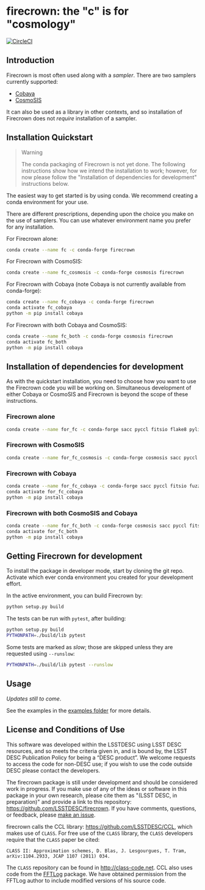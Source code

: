 # firecrown: the "c" is for "cosmology"

[![CircleCI](https://circleci.com/gh/LSSTDESC/firecrown/tree/master.svg?style=svg)](https://circleci.com/gh/LSSTDESC/firecrown/tree/master)

## Introduction

Firecrown is most often used along with a *sampler*. There are two samplers
currently supported:

* [Cobaya](https://github.com/CobayaSampler/cobaya)
* [CosmoSIS](https://bitbucket.org/joezuntz/cosmosis)

It can also be used as a library in other contexts, and so installation of
Firecrown does not *require* installation of a sampler.

## Installation Quickstart

> Warning
>
> The conda packaging of Firecrown is not yet done.
> The following instructions show how we intend the installation to work;
> however, for now please follow the "Installation of dependencies for development"
> instructions below.

The easiest way to get started is by using conda. We recommend creating a conda
environment for your use.

There are different prescriptions, depending upon the choice you make on the use
of samplers. You can use whatever environment name you prefer for any
installation.

For Firecrown alone:

```bash
conda create --name fc -c conda-forge firecrown
```

For Firecrown with CosmoSIS:

```bash
conda create --name fc_cosmosis -c conda-forge cosmosis firecrown
```

For Firecrown with Cobaya (note Cobaya is not currently available from
conda-forge):

```bash
conda create --name fc_cobaya -c conda-forge firecrown
conda activate fc_cobaya
python -m pip install cobaya
```

For Firecrown with both Cobaya and CosmoSIS:

```bash
conda create --name fc_both -c conda-forge cosmosis firecrown
conda activate fc_both
python -m pip install cobaya
```

## Installation of dependencies for development

As with the quickstart installation, you need to choose how you want to use the
Firecrown code you will be working on. Simultaneous development of either Cobaya
or CosmoSIS and Firecrown is beyond the scope of these instructions.

### Firecrown alone

```bash
conda create --name for_fc -c conda-forge sacc pyccl fitsio flake8 pylint black
```

### Firecrown with CosmoSIS

```bash
conda create --name for_fc_cosmosis -c conda-forge cosmosis sacc pyccl fitsio flake8 pylint black
```

### Firecrown with Cobaya

```bash
conda create --name for_fc_cobaya -c conda-forge sacc pyccl fitsio fuzzywuzzy urllib3 PyYAML portalocker idna dill charset-normalizer requests matplotlib flake8 pylint black
conda activate for_fc_cobaya
python -m pip install cobaya
```

### Firecrown with both CosmoSIS and Cobaya

```bash
conda create --name for_fc_both -c conda-forge cosmosis sacc pyccl fitsio fuzzywuzzy urllib3 PyYAML portalocker idna dill charset-normalizer requests matplotlib flake8 pylint black
conda activate for_fc_both
python -m pip install cobaya
```

## Getting Firecrown for development

To install the package in developer mode, start by cloning the git repo.
Activate which ever conda environment you created for your development effort.

In the active environment, you can build Firecrown by:

```bash
python setup.py build
```

The tests can be run with `pytest`, after building:

```bash
python setup.py build
PYTHONPATH=./build/lib pytest
```

Some tests are marked as *slow*; those are skipped unless they are requested
using `--runslow`:

```bash
PYTHONPATH=./build/lib pytest --runslow
```

## Usage

*Updates still to come*.

See the examples in
the [examples folder](https://github.com/LSSTDESC/firecrown/examples)
for more details.

## License and Conditions of Use

This software was developed within the LSSTDESC using LSST DESC resources, and
so meets the criteria given in, and is bound by, the LSST DESC Publication
Policy for being a “DESC product”. We welcome requests to access the code for
non-DESC use; if you wish to use the code outside DESC please contact the
developers.

The firecrown package is still under development and should be considered work
in progress. If you make use of any of the ideas or software in this package in
your own research, please cite them as "(LSST DESC, in preparation)" and provide
a link to this repository: https://github.com/LSSTDESC/firecrown. If you have
comments, questions, or feedback, please
[make an issue](https://github.com/LSSTDESC/firecrown/issues).

firecrown calls the CCL library: https://github.com/LSSTDESC/CCL, which makes
use of `CLASS`. For free use of the `CLASS` library, the `CLASS` developers
require that the `CLASS` paper be cited:

    CLASS II: Approximation schemes, D. Blas, J. Lesgourgues, T. Tram,
    arXiv:1104.2933, JCAP 1107 (2011) 034.

The `CLASS` repository can be found in http://class-code.net. CCL also uses code
from the [FFTLog](http://casa.colorado.edu/~ajsh/FFTLog/) package. We have
obtained permission from the FFTLog author to include modified versions of his
source code.
